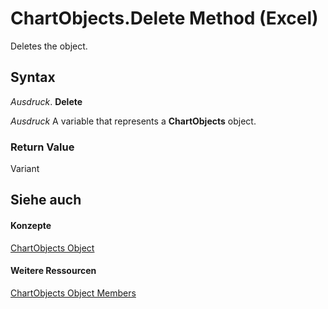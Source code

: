 
# ChartObjects.Delete Method (Excel)

Deletes the object.


## Syntax

 _Ausdruck_. **Delete**

 _Ausdruck_ A variable that represents a **ChartObjects** object.


### Return Value

Variant


## Siehe auch


#### Konzepte


[ChartObjects Object](67cf2d82-ed9b-b23d-836f-19b106bcc5ed.md)
#### Weitere Ressourcen


[ChartObjects Object Members](http://msdn.microsoft.com/library/9b6cdfd7-0926-fff0-ecc1-ce1cef00ebee%28Office.15%29.aspx)